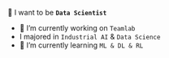 <!--
**kkyuhun94/kkyuhun94** is a ✨ _special_ ✨ repository because its `README.md` (this file) appears on your GitHub profile.
Here are some ideas to get you started:
-->

👊  I want to be **`Data Scientist`** 
- 🔭 I’m currently working on `Teamlab`
- I majored in `Industrial AI` & `Data Science`
- 🌱 I’m currently learning `ML & DL & RL` 



